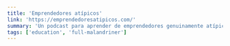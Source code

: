 ```yaml
---
title: 'Emprendedores atípicos'
link: 'https://emprendedoresatipicos.com/'
summary: 'Un podcast para aprender de emprendedores genuinamente atípicos.'
tags: ['education', 'full-malandriner']
---
```


